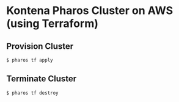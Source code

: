 # Kontena Pharos Cluster on AWS (using Terraform)


## Provision Cluster

```
$ pharos tf apply
```

## Terminate Cluster

```
$ pharos tf destroy
```
